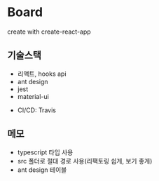 # Board

create with create-react-app

## 기술스택

- 리액트, hooks api
- ant design
- jest
- material-ui

* CI/CD: Travis

## 메모

- typescript 타입 사용
- src 폴더로 절대 경로 사용(리팩토링 쉽게, 보기 좋게)
- ant design 테이블
